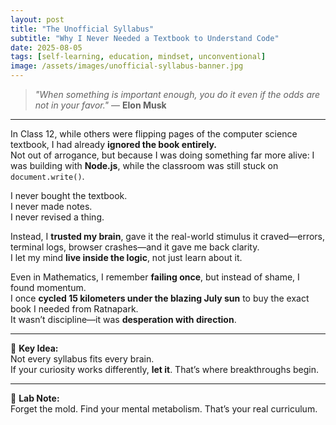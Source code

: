 ```yaml
---
layout: post
title: "The Unofficial Syllabus"
subtitle: "Why I Never Needed a Textbook to Understand Code"
date: 2025-08-05
tags: [self-learning, education, mindset, unconventional]
image: /assets/images/unofficial-syllabus-banner.jpg
---
```


> _"When something is important enough, you do it even if the odds are not in your favor."_ — **Elon Musk**

---

In Class 12, while others were flipping pages of the computer science textbook, I had already **ignored the book entirely.**  
Not out of arrogance, but because I was doing something far more alive: I was building with **Node.js**, while the classroom was still stuck on `document.write()`.

I never bought the textbook.  
I never made notes.  
I never revised a thing.

Instead, I **trusted my brain**, gave it the real-world stimulus it craved—errors, terminal logs, browser crashes—and it gave me back clarity.  
I let my mind **live inside the logic**, not just learn about it.

Even in Mathematics, I remember **failing once**, but instead of shame, I found momentum.  
I once **cycled 15 kilometers under the blazing July sun** to buy the exact book I needed from Ratnapark.  
It wasn’t discipline—it was **desperation with direction**.

---

📌 **Key Idea:**  
Not every syllabus fits every brain.  
If your curiosity works differently, **let it**. That’s where breakthroughs begin.

---

🧪 **Lab Note:**  
Forget the mold. Find your mental metabolism. That’s your real curriculum.

